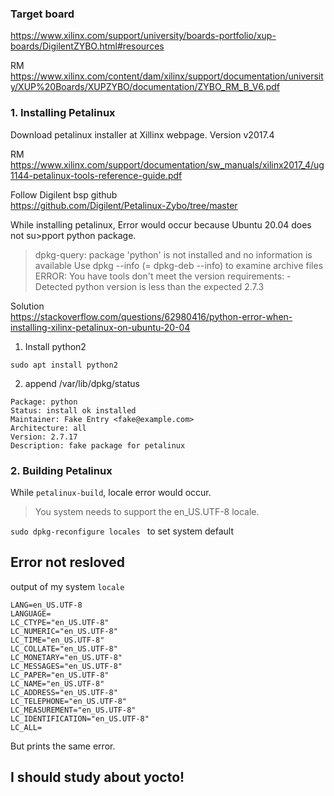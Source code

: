 ### Target board </br>
https://www.xilinx.com/support/university/boards-portfolio/xup-boards/DigilentZYBO.html#resources

RM</br>
https://www.xilinx.com/content/dam/xilinx/support/documentation/university/XUP%20Boards/XUPZYBO/documentation/ZYBO_RM_B_V6.pdf

### 1. Installing Petalinux</br>
Download petalinux installer at Xillinx webpage. Version v2017.4

RM</br>
https://www.xilinx.com/support/documentation/sw_manuals/xilinx2017_4/ug1144-petalinux-tools-reference-guide.pdf

Follow Digilent bsp github</br>
https://github.com/Digilent/Petalinux-Zybo/tree/master

While installing petalinux, Error would occur because Ubuntu 20.04 does not su>pport python package.
>dpkg-query: package 'python' is not installed and no information is available Use dpkg --info (= dpkg-deb --info) to examine archive files ERROR: You have tools don't meet the version requirements: -Detected python version is less than the expected 2.7.3

Solution</br>
https://stackoverflow.com/questions/62980416/python-error-when-installing-xilinx-petalinux-on-ubuntu-20-04

1. Install python2
```
sudo apt install python2
```
2. append /var/lib/dpkg/status
```
Package: python
Status: install ok installed
Maintainer: Fake Entry <fake@example.com>
Architecture: all
Version: 2.7.17
Description: fake package for petalinux
```

### 2. Building Petalinux</br>

While `petalinux-build`, locale error would occur.
>You system needs to support the en_US.UTF-8 locale.

`sudo dpkg-reconfigure locales ` to set system default 

## Error not resloved
output of my system `locale`

```
LANG=en_US.UTF-8
LANGUAGE=
LC_CTYPE="en_US.UTF-8"
LC_NUMERIC="en_US.UTF-8"
LC_TIME="en_US.UTF-8"
LC_COLLATE="en_US.UTF-8"
LC_MONETARY="en_US.UTF-8"
LC_MESSAGES="en_US.UTF-8"
LC_PAPER="en_US.UTF-8"
LC_NAME="en_US.UTF-8"
LC_ADDRESS="en_US.UTF-8"
LC_TELEPHONE="en_US.UTF-8"
LC_MEASUREMENT="en_US.UTF-8"
LC_IDENTIFICATION="en_US.UTF-8"
LC_ALL=
```

But prints the same error.

## I should study about yocto!
